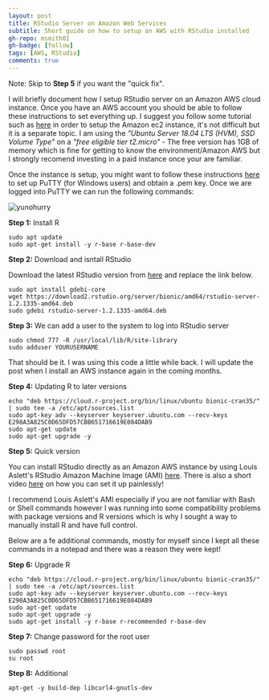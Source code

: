 ```yaml
---
layout: post
title: RStudio Server on Amazon Web Services
subtitle: Short guide on how to setup an AWS with RStudio installed
gh-repo: msmith01
gh-badge: [follow]
tags: [AWS, RStudio]
comments: true
---
```


Note: Skip to **Step 5** if you want the "quick fix".

I will briefly document how I setup RStudio server on an Amazon AWS cloud instance. Once you have an AWS account you should be able to follow these instructions to set everything up. I suggest you follow some tutorial such as [here](https://www.guru99.com/creating-amazon-ec2-instance.html) in order to setup the Amazon ec2 instance, it's not difficult but it is a separate topic. I am using the *"Ubuntu Server 18.04 LTS (HVM), SSD Volume Type"* on a *"free eligible tier t2.micro"* - The free version has 1GB of memory which is fine for getting to know the environment/Amazon AWS but I strongly recomend investing in a paid instance once your are familiar.

Once the instance is setup, you might want to follow these instructions [here](https://docs.aws.amazon.com/AWSEC2/latest/UserGuide/putty.html) to set up PuTTY (for Windows users) and obtain a .pem key. Once we are logged into PuTTY we can run the following commands:

![yunohurry](https://raw.githubusercontent.com/msmith01/msmith01.github.io/master/_posts/posts_img/y_u_no_hurry_up.jpg?style=centerme)


**Step 1:** Install R
~~~
sudo apt update
sudo apt-get install -y r-base r-base-dev
~~~

**Step 2:**  Download and isntall RStudio

Download the latest RStudio version from [here](https://www.rstudio.com/products/rstudio/download/#download) and replace the link below.
~~~
sudo apt install gdebi-core
wget https://download2.rstudio.org/server/bionic/amd64/rstudio-server-1.2.1335-amd64.deb
sudo gdebi rstudio-server-1.2.1335-amd64.deb
~~~

**Step 3:** We can add a user to the system to log into RStudio server

~~~
sudo chmod 777 -R /usr/local/lib/R/site-library
sudo adduser YOURUSERNAME
~~~

That should be it. I was using this code a little while back. I will update the post when I install an AWS instance again in the coming months.

**Step 4:** Updating R to later versions

~~~
echo "deb https://cloud.r-project.org/bin/linux/ubuntu bionic-cran35/" | sudo tee -a /etc/apt/sources.list
sudo apt-key adv --keyserver keyserver.ubuntu.com --recv-keys E298A3A825C0D65DFD57CBB651716619E084DAB9
sudo apt-get update
sudo apt-get upgrade -y
~~~

**Step 5:** Quick version

You can install RStudio directly as an Amazon AWS instance by using Louis Aslett's RStudio Amazon Machine Image (AMI) [here](http://www.louisaslett.com/RStudio_AMI/). There is also a short video [here](http://www.louisaslett.com/RStudio_AMI/video_guide.html) on how you can set it up painlessly!

I recommend Louis Aslett's AMI especially if you are not familiar with Bash or Shell commands however I was running into some compatibility problems with package versions and R versions which is why I sought a way to manually install R and have full control.

Below are a fe additional commands, mostly for myself since I kept all these commands in a notepad and there was a reason they were kept!

**Step 6:** Upgrade R

~~~
echo "deb https://cloud.r-project.org/bin/linux/ubuntu bionic-cran35/" | sudo tee -a /etc/apt/sources.list
sudo apt-key adv --keyserver keyserver.ubuntu.com --recv-keys E298A3A825C0D65DFD57CBB651716619E084DAB9
sudo apt-get update
sudo apt-get upgrade -y
sudo apt-get install -y r-base r-recommended r-base-dev
~~~

**Step 7:** Change password for the root user

~~~
sudo passwd root
su root
~~~


**Step 8:** Additional

~~~
apt-get -y build-dep libcurl4-gnutls-dev
~~~

